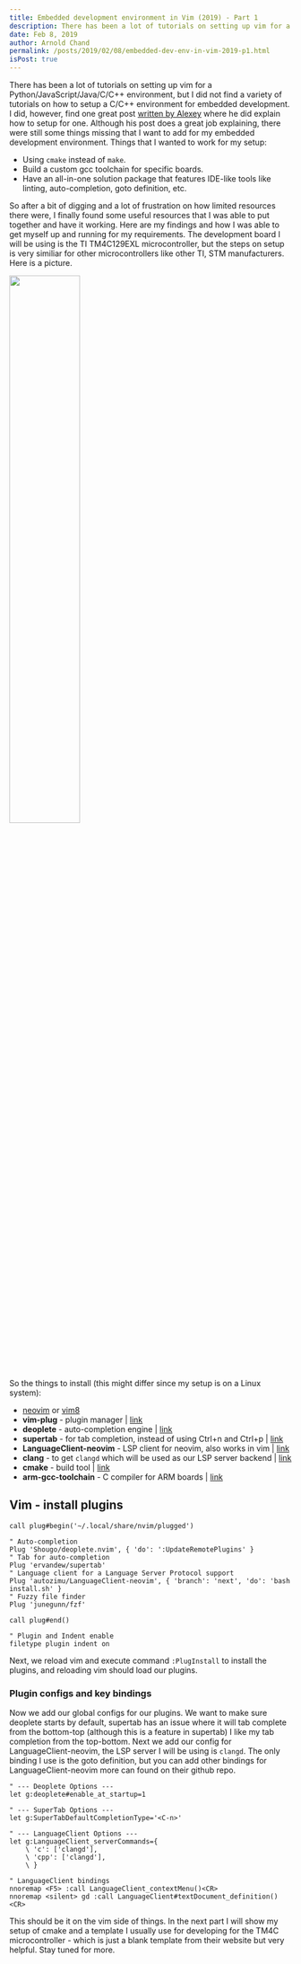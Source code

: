 ```yaml
---
title: Embedded development environment in Vim (2019) - Part 1
description: There has been a lot of tutorials on setting up vim for a Python/JavaScript/Java/C/C++ environment, but I did not find a variety of tutorials on how to setup a C/C++ environment for embedded development. I did, however, find one great post.. where he did explain how to setup for one. Although his post does a great job explaining, there were still some things missing that I want to add for my embedded development environment. Things that I wanted to work for my setup
date: Feb 8, 2019
author: Arnold Chand
permalink: /posts/2019/02/08/embedded-dev-env-in-vim-2019-p1.html
isPost: true
---
```


<PostHeader/>

There has been a lot of tutorials on setting up vim for a Python/JavaScript/Java/C/C++ environment, but I did not find a variety of tutorials on how to setup a C/C++ environment for embedded development. I did, however, find one great post [written by Alexey][ref-1] where he did explain how to setup for one. Although his post does a great job explaining, there were still some things missing that I want to add for my embedded development environment. Things that I wanted to work for my setup:

+ Using `cmake` instead of `make`.
+ Build a custom gcc toolchain for specific boards.
+ Have an all-in-one solution package that features IDE-like tools like linting, auto-completion, goto definition, etc.

So after a bit of digging and a lot of frustration on how limited resources there were, I finally found some useful resources that I was able to put together and have it working. Here are my findings and how I was able to get myself up and running for my requirements. The development board I will be using is the TI TM4C129EXL microcontroller, but the steps on setup is very similiar for other microcontrollers like other TI, STM manufacturers. Here is a picture.

<img width="50%" src="http://image.itmedia.co.jp/edn/articles/1509/27/ts150925_TI01.jpg"/>

So the things to install (this might differ since my setup is on a Linux system):

+ [neovim][neovim-link] or [vim8][vim-link]
+ __vim-plug__ - plugin manager | [link][vim-plug-link]
+ __deoplete__ - auto-completion engine | [link][deoplete-link]
+ __supertab__ - for tab completion, instead of using Ctrl+n and Ctrl+p | [link][supertab-link]
+ __LanguageClient-neovim__ - LSP client for neovim, also works in vim | [link][langclient-link]
+ __clang__ - to get `clangd` which will be used as our LSP server backend | [link][clang-link]
+ __cmake__ - build tool | [link][cmake-link]
+ __arm-gcc-toolchain__ - C compiler for ARM boards | [link][arm-gcc-link]

## Vim - install plugins
```vim
call plug#begin('~/.local/share/nvim/plugged')

" Auto-completion
Plug 'Shougo/deoplete.nvim', { 'do': ':UpdateRemotePlugins' }
" Tab for auto-completion
Plug 'ervandew/supertab'
" Language client for a Language Server Protocol support
Plug 'autozimu/LanguageClient-neovim', { 'branch': 'next', 'do': 'bash install.sh' }
" Fuzzy file finder
Plug 'junegunn/fzf'

call plug#end()

" Plugin and Indent enable
filetype plugin indent on
```

Next, we reload vim and execute command `:PlugInstall` to install the plugins, and reloading vim should load our plugins.

### Plugin configs and key bindings
Now we add our global configs for our plugins. We want to make sure deoplete starts by default, supertab has an issue where it will tab complete from the bottom-top (although this is a feature in supertab) I like my tab completion from the top-bottom. Next we add our config for LanguageClient-neovim, the LSP server I will be using is `clangd`. The only binding I use is the goto definition, but you can add other bindings for LanguageClient-neovim more can found on their github repo.

```vim
" --- Deoplete Options ---
let g:deoplete#enable_at_startup=1

" --- SuperTab Options --- 
let g:SuperTabDefaultCompletionType='<C-n>'

" --- LanguageClient Options --- 
let g:LanguageClient_serverCommands={
	\ 'c': ['clangd'],
	\ 'cpp': ['clangd'],
	\ }

" LanguageClient bindings
nnoremap <F5> :call LanguageClient_contextMenu()<CR>
nnoremap <silent> gd :call LanguageClient#textDocument_definition()<CR>
```

This should be it on the vim side of things. In the next part I will show my setup of cmake and a template I usually use for developing for the TM4C microcontroller - which is just a blank template from their website but very helpful. Stay tuned for more.

[ref-1]: http://www.alexeyshmalko.com/2014/using-vim-as-c-cpp-ide/
[neovim-link]: https://neovim.io/
[vim-link]: https://www.vim.org/
[vim-plug-link]: https://github.com/junegunn/vim-plug
[langclient-link]: https://github.com/autozimu/LanguageClient-neovim
[cmake-link]: https://cmake.org/
[arm-gcc-link]: https://developer.arm.com/open-source/gnu-toolchain/gnu-rm/downloads
[deoplete-link]: https://github.com/Shougo/deoplete.nvim
[supertab-link]: https://github.com/ervandew/supertab
[clang-link]: https://clang.llvm.org/
